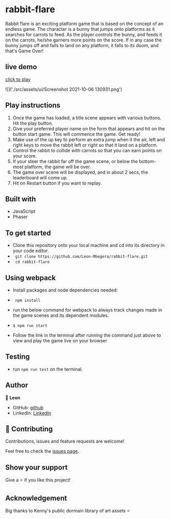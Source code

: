 # rabbit-flare

Rabbit flare is an exciting platform game that is based on the concept of an endless game. The character is a bunny that jumps onto platforms as it searches for carrots to feed. As the player controls the bunny, and feeds it on the carrots, he/she garners more points on the score. If in any case the bunny jumps off and fails to land on any platform, it falls to its doom, and that's Game Over!

## live demo

[click to play](https://leon-mbegera.github.io/rabbit-flare/)


![]('./src/assets/ui/Screenshot 2021-10-06 130931.png')

## Play instructions
1. Once the game has loaded, a title scene appears with various buttons. Hit the play button.
2. Give your preferred player name on the form that appears and hit on the button start game. This will   commence the game. Get ready!
3. Make use of the up key to perform an extra jump when it the air, left and right keys to move the rabbit left or right so that it land on a platform.
4. Control the rabbit to collide with carrots so that you can earn points on your score.
5. If your steer the rabbit far off the game scene, or below the bottom-most platform, the game will be over.
6. The game over scene will be displayed, and in about 2 secs, the leaderboard will come up.
7. Hit on Restart button if you want to replay.

## Built with
- JavaScript
- Phaser

## To get started
- Clone this repository onto your local machine and cd into its directory in your code editor.
- ` git clone https://github.com/Leon-Mbegera/rabbit-flare.git`
- ` cd rabbit-flare`

## Using webpack
- Install packages and node dependencies needed:
- ` npm install`

- run the below command for webpack to always track changes made in the game scenes and its dependent modules.
- `$ npm run start`
- Follow the link in the terminal after running the command just above to view and play the game live on your browser

## Testing

- run `npm run test` on the terminal.

## Author

👤 **Leon**

- GitHub: [github](https://github.com/Leon-Mbegera)
- LinkedIn: [LinkedIn](https://www.linkedin.com/in/leon-mbegera)


## 🤝 Contributing

Contributions, issues and feature requests are welcome!

Feel free to check the [issues page](https://github.com/Leon-Mbegera/rabbit-flare/issues/).

## Show your support

Give a ⭐️ if you like this project!

## Acknowledgement

Big thanks to Kenny's public dormain library of art assets ⭐️
